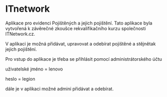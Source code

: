 # ITnetwork

Aplikace pro evidenci Pojištěných a jejich pojištění. Tato aplikace byla vytvořená k závěrečné zkoušce rekvalifikačního kurzu společnosti ITNetwork.cz.

V aplikaci je možná přidávat, upravovat a odebírat pojištěné a stějnětak jejich pojištění.


Pro vstup do aplikace je třeba se přihlásit pomocí administrátorského účtu 

uživatelské jméno = lenovo

heslo = legion
 
dále je v aplikaci možné admini přidávat a odebírat.
